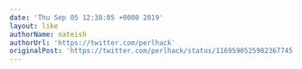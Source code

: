 ```yaml
---
date: 'Thu Sep 05 12:38:05 +0000 2019'
layout: like
authorName: nateish
authorUrl: 'https://twitter.com/perlhack'
originalPost: 'https://twitter.com/perlhack/status/1169590525982367745'
---
```

